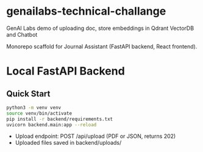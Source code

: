 # genailabs-technical-challange
GenAI Labs demo of uploading doc, store embeddings in Qdrant VectorDB and Chatbot

Monorepo scaffold for Journal Assistant (FastAPI backend, React frontend).

# Local FastAPI Backend

## Quick Start

```bash
python3 -m venv venv
source venv/bin/activate
pip install -r backend/requirements.txt
uvicorn backend.main:app --reload
```

- Upload endpoint: POST /api/upload (PDF or JSON, returns 202)
- Uploaded files saved in backend/uploads/
